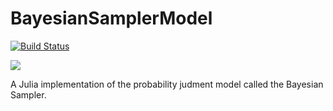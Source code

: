 # BayesianSamplerModel

[![Build Status](https://github.com/itsdfish/BayesianSamplerModel.jl/actions/workflows/CI.yml/badge.svg?branch=main)](https://github.com/itsdfish/BayesianSamplerModel.jl/actions/workflows/CI.yml?query=branch%3Amain)

[![](https://img.shields.io/badge/docs-latest-blue.svg)](https://itsdfish.github.io/SequentialSamplingModels.jl/dev/)


A Julia implementation of the probability judment model called the Bayesian Sampler. 
